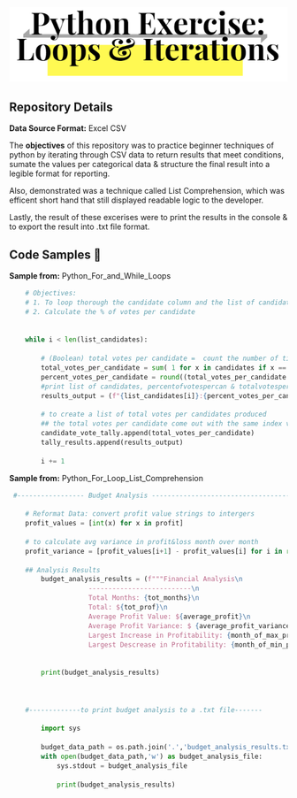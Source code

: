 <div align="center">
<img src="https://github.com/JosefinaAureaAmaro/00_Python_Beginner/blob/master/images/github_repo_header_img.PNG">
</div>
<h2> Repository Details </h2>
<div>
  <p><b>Data Source Format:</b> Excel CSV</p>
  
  
  <p>The <b>objectives</b> of this repository was to practice beginner techniques of python by iterating through CSV data to return results that meet conditions, sumate the values per categorical data & structure the final result into a legible format for reporting.</p>
  <p> Also, demonstrated was a technique called List Comprehension, which was efficent short hand that still displayed readable logic to the developer.</p>
  <p> Lastly, the result of these excerises were to print the results in the console & to export the result into .txt file format.</p>
</div>

<h2> Code Samples 📓</h2>
<p><b> Sample from:</b> Python_For_and_While_Loops</p>

```python
    # Objectives: 
    # 1. To loop thorough the candidate column and the list of candidates to calculate total votes per Candidate
    # 2. Calculate the % of votes per candidate


    while i < len(list_candidates):

        # (Boolean) total votes per candidate =  count the number of times the candidate name appears in the column by adding 1 for each True conditon
        total_votes_per_candidate = sum( 1 for x in candidates if x == list_candidates[i]) 
        percent_votes_per_candidate = round((total_votes_per_candidate / tot_votes) * 100,2)
        #print list of candidates, percentofvotespercan & totalvotespercan
        results_output = (f"{list_candidates[i]}:{percent_votes_per_candidate}% ({total_votes_per_candidate})")

        # to create a list of total votes per candidates produced
        ## the total votes per candidate come out with the same index value as the ordered list of candidates
        candidate_vote_tally.append(total_votes_per_candidate)
        tally_results.append(results_output)
        
        i += 1
 ```

<p><b> Sample from:</b> Python_For_Loop_List_Comprehension</p>

```python 
 #----------------- Budget Analysis --------------------------------------
 
    # Reformat Data: convert profit value strings to intergers
    profit_values = [int(x) for x in profit]
    
    # to calculate avg variance in profit&loss month over month
    profit_variance = [profit_values[i+1] - profit_values[i] for i in range((tot_months -1))]
    
    ## Analysis Results
        budget_analysis_results = (f"""Financial Analysis\n
                    --------------------------\n
                    Total Months: {tot_months}\n
                    Total: ${tot_prof}\n
                    Average Profit Value: ${average_profit}\n
                    Average Profit Variance: $ {average_profit_variance}\n
                    Largest Increase in Profitability: {month_of_max_profit_variance} (${max_profit_variance})\n
                    Largest Descrease in Profitability: {month_of_min_profit_variance} (${min_profit_variance})""")

    
        print(budget_analysis_results)
    
    
 
    #-------------to print budget analysis to a .txt file-------

        import sys

        budget_data_path = os.path.join('.','budget_analysis_results.txt')
        with open(budget_data_path,'w') as budget_analysis_file:
            sys.stdout = budget_analysis_file

            print(budget_analysis_results)
```
